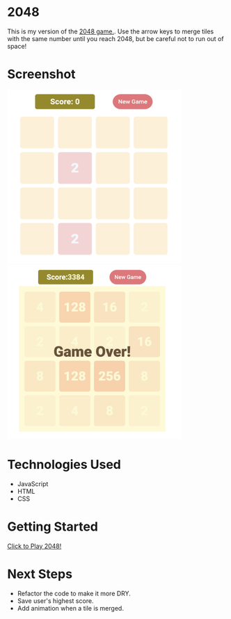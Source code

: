 # 2048
This is my version of the [2048 game.](https://play2048.co/).
Use the arrow keys to merge tiles with the same number until you reach 2048, but be careful not to run out of space!

# Screenshot

<img width="400" height="400" src="./new-game.png">
<img width="400" height="400" src="./Game-over.png">

# Technologies Used

- JavaScript
- HTML
- CSS

# Getting Started

[Click to Play 2048!](https://andreamaciasr.github.io/2048/)

# Next Steps

- Refactor the code to make it more DRY.
- Save user's highest score.
- Add animation when a tile is merged.
